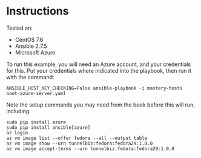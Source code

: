 # Instructions

Tested on:
- CentOS 7.6
- Ansible 2.7.5
- Microsoft Azure

To run this example, you will need an Azure account, and your credentials for this. Put your credentials where indicated into the playbook, then run it with the command:

    ANSIBLE_HOST_KEY_CHECKING=False ansible-playbook -i mastery-hosts boot-azure-server.yaml

Note the setup commands you may need from the book before this will run, including:

    sudo pip install azure
    sudo pip install ansible[azure]
    az login
    az vm image list --offer fedora --all --output table
    az vm image show --urn tunnelbiz:fedora:fedora29:1.0.0
    az vm image accept-terms --urn tunnelbiz:fedora:fedora29:1.0.0
